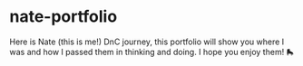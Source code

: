 # nate-portfolio
Here is Nate (this is me!) DnC journey, this portfolio will show you where I was and how I passed them in thinking and doing. I hope you enjoy them!  🛼
